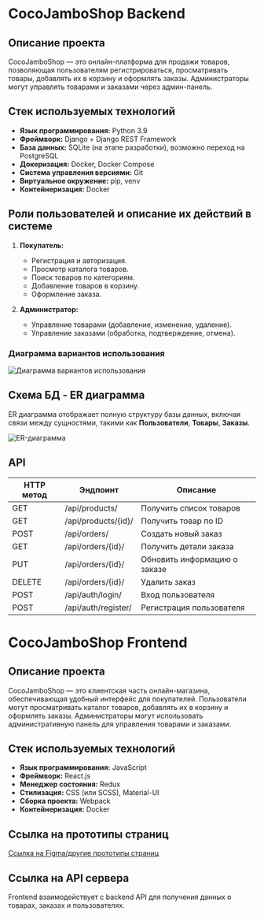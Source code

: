 # CocoJamboShop Backend

## Описание проекта

CocoJamboShop — это онлайн-платформа для продажи товаров, позволяющая пользователям регистрироваться, просматривать товары, добавлять их в корзину и оформлять заказы. Администраторы могут управлять товарами и заказами через админ-панель.

## Стек используемых технологий

- **Язык программирования:** Python 3.9
- **Фреймворк:** Django + Django REST Framework
- **База данных:** SQLite (на этапе разработки), возможно переход на PostgreSQL
- **Докеризация:** Docker, Docker Compose
- **Система управления версиями:** Git
- **Виртуальное окружение:** pip, venv
- **Контейнеризация:** Docker

## Роли пользователей и описание их действий в системе

1. **Покупатель:**
   - Регистрация и авторизация.
   - Просмотр каталога товаров.
   - Поиск товаров по категориям.
   - Добавление товаров в корзину.
   - Оформление заказа.
   
2. **Администратор:**
   - Управление товарами (добавление, изменение, удаление).
   - Управление заказами (обработка, подтверждение, отмена).

### Диаграмма вариантов использования

![Диаграмма вариантов использования](ссылка-на-картинку-диаграммы.png)

## Схема БД - ER диаграмма

ER диаграмма отображает полную структуру базы данных, включая связи между сущностями, такими как **Пользователи**, **Товары**, **Заказы**.

![ER-диаграмма](https://drive.google.com/file/d/1_DfwZePcwFNyMNtgXQtb2dxwaJdmBlL2/view?usp=drive_link) 

## API

| HTTP метод | Эндпоинт             | Описание                  |
|------------|----------------------|---------------------------|
| GET        | /api/products/        | Получить список товаров   |
| GET        | /api/products/{id}/   | Получить товар по ID      |
| POST       | /api/orders/          | Создать новый заказ       |
| GET        | /api/orders/{id}/     | Получить детали заказа    |
| PUT        | /api/orders/{id}/     | Обновить информацию о заказе |
| DELETE     | /api/orders/{id}/     | Удалить заказ             |
| POST       | /api/auth/login/      | Вход пользователя         |
| POST       | /api/auth/register/   | Регистрация пользователя  |


# CocoJamboShop Frontend

## Описание проекта

CocoJamboShop — это клиентская часть онлайн-магазина, обеспечивающая удобный интерфейс для покупателей. Пользователи могут просматривать каталог товаров, добавлять их в корзину и оформлять заказы. Администраторы могут использовать административную панель для управления товарами и заказами.

## Стек используемых технологий

- **Язык программирования:** JavaScript
- **Фреймворк:** React.js
- **Менеджер состояния:** Redux
- **Стилизация:** CSS (или SCSS), Material-UI
- **Сборка проекта:** Webpack
- **Контейнеризация:** Docker

## Ссылка на прототипы страниц

[Ссылка на Figma/другие прототипы страниц](https://www.figma.com/design/p1rT2000WCQTpeaHCHB5m1/COCO-SHOP-Apple-technic?node-id=0-1&t=mymV8TJtwiGBPBIF-1)

## Ссылка на API сервера

Frontend взаимодействует с backend API для получения данных о товарах, заказах и пользователях.

